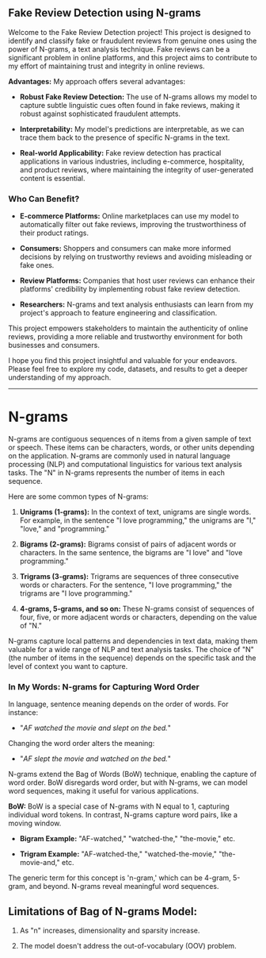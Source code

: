 ## Fake Review Detection using N-grams

Welcome to the Fake Review Detection project! This project is designed to identify and classify fake or fraudulent reviews from genuine ones using the power of N-grams, a text analysis technique. Fake reviews can be a significant problem in online platforms, and this project aims to contribute to my effort of maintaining trust and integrity in online reviews.

**Advantages:** My approach offers several advantages:

   - **Robust Fake Review Detection:** The use of N-grams allows my model to capture subtle linguistic cues often found in fake reviews, making it robust against sophisticated fraudulent attempts.
   
   - **Interpretability:** My model's predictions are interpretable, as we can trace them back to the presence of specific N-grams in the text.

   - **Real-world Applicability:** Fake review detection has practical applications in various industries, including e-commerce, hospitality, and product reviews, where maintaining the integrity of user-generated content is essential.

### Who Can Benefit?

- **E-commerce Platforms:** Online marketplaces can use my model to automatically filter out fake reviews, improving the trustworthiness of their product ratings.

- **Consumers:** Shoppers and consumers can make more informed decisions by relying on trustworthy reviews and avoiding misleading or fake ones.

- **Review Platforms:** Companies that host user reviews can enhance their platforms' credibility by implementing robust fake review detection.

- **Researchers:** N-grams and text analysis enthusiasts can learn from my project's approach to feature engineering and classification.

This project empowers stakeholders to maintain the authenticity of online reviews, providing a more reliable and trustworthy environment for both businesses and consumers.

I hope you find this project insightful and valuable for your endeavors. Please feel free to explore my code, datasets, and results to get a deeper understanding of my approach.

---
# **N-grams**

N-grams are contiguous sequences of n items from a given sample of text or speech. These items can be characters, words, or other units depending on the application. N-grams are commonly used in natural language processing (NLP) and computational linguistics for various text analysis tasks. The "N" in N-grams represents the number of items in each sequence.

Here are some common types of N-grams:

1. **Unigrams (1-grams):** In the context of text, unigrams are single words. For example, in the sentence "I love programming," the unigrams are "I," "love," and "programming."

2. **Bigrams (2-grams):** Bigrams consist of pairs of adjacent words or characters. In the same sentence, the bigrams are "I love" and "love programming."

3. **Trigrams (3-grams):** Trigrams are sequences of three consecutive words or characters. For the sentence, "I love programming," the trigrams are "I love programming."

4. **4-grams, 5-grams, and so on:** These N-grams consist of sequences of four, five, or more adjacent words or characters, depending on the value of "N."

N-grams capture local patterns and dependencies in text data, making them valuable for a wide range of NLP and text analysis tasks. The choice of "N" (the number of items in the sequence) depends on the specific task and the level of context you want to capture.

### **In My Words: N-grams for Capturing Word Order**

In language, sentence meaning depends on the order of words. For instance:

- "*AF watched the movie and slept on the bed.*"

Changing the word order alters the meaning:

- "*AF slept the movie and watched on the bed.*"

N-grams extend the Bag of Words (BoW) technique, enabling the capture of word order. BoW disregards word order, but with N-grams, we can model word sequences, making it useful for various applications.

**BoW:** BoW is a special case of N-grams with N equal to 1, capturing individual word tokens. In contrast, N-grams capture word pairs, like a moving window.

- **Bigram Example:** "AF-watched," "watched-the," "the-movie," etc.

- **Trigram Example:** "AF-watched-the," "watched-the-movie," "the-movie-and," etc.

The generic term for this concept is 'n-gram,' which can be 4-gram, 5-gram, and beyond. N-grams reveal meaningful word sequences.

## **Limitations of Bag of N-grams Model:**

1. As "n" increases, dimensionality and sparsity increase.

2. The model doesn't address the out-of-vocabulary (OOV) problem.
